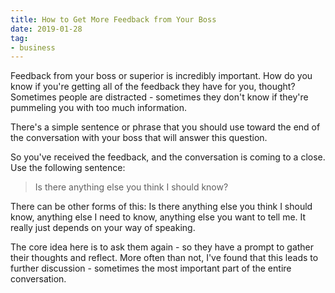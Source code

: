 ```yaml
---
title: How to Get More Feedback from Your Boss
date: 2019-01-28
tag:
- business
---
```

Feedback from your boss or superior is incredibly important. How do you know if you're getting all of the feedback they have for you, thought? Sometimes people are distracted - sometimes they don't know if they're pummeling you with too much information. 

<!--more-->

There's a simple sentence or phrase that you should use toward the end of the conversation with your boss that will answer this question.  

So you've received the feedback, and the conversation is coming to a close.  Use the following sentence:

> Is there anything else you think I should know?

There can be other forms of this: Is there anything else you think I should know, anything else I need to know, anything else you want to tell me.  It really just depends on your way of speaking.

The core idea here is to ask them again - so they have a prompt to gather their thoughts and reflect. More often than not, I've found that this leads to further discussion - sometimes the most important part of the entire conversation.
